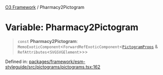 [O3 Framework](../API.md) / Pharmacy2Pictogram

# Variable: Pharmacy2Pictogram

> `const` **Pharmacy2Pictogram**: `MemoExoticComponent`\<`ForwardRefExoticComponent`\<[`PictogramProps`](../type-aliases/PictogramProps.md) & `RefAttributes`\<`SVGSVGElement`\>\>\>

Defined in: [packages/framework/esm-styleguide/src/pictograms/pictograms.tsx:162](https://github.com/openmrs/openmrs-esm-core/blob/main/packages/framework/esm-styleguide/src/pictograms/pictograms.tsx#L162)
